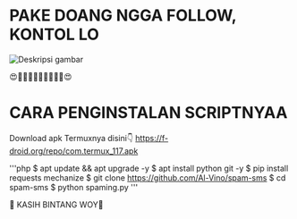 # PAKE DOANG NGGA FOLLOW, KONTOL LO

![Deskripsi gambar](https://i.ibb.co/MSVwRKH/Screenshot-2022-03-25-09-50-14-018-com-termux.png)

😍🌟🌟🌟🌟🌟🌟🌟🌟🌟😍

# CARA PENGINSTALAN SCRIPTNYAA
 
 Download apk Termuxnya disini👇
https://f-droid.org/repo/com.termux_117.apk

'''php
$ apt update && apt upgrade -y
$ apt install python git -y
$ pip install requests mechanize
$ git clone https://github.com/Al-Vino/spam-sms
$ cd spam-sms
$ python spaming.py
'''

🌟 KASIH BINTANG WOY🌟
